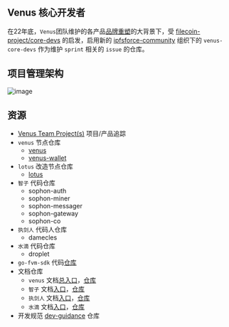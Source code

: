 ## Venus 核心开发者

在22年底，`Venus`团队维护的各产品[品牌重塑](https://github.com/filecoin-project/venus/discussions/5420)的大背景下，受 [filecoin-project/core-devs](https://github.com/filecoin-project/core-devs) 的启发，启用新的 [ipfsforce-community](https://github.com/ipfs-force-community) 组织下的 `venus-core-devs` 作为维护 `sprint` 相关的 `issue` 的仓库。

## 项目管理架构

![image](https://user-images.githubusercontent.com/1591330/227889296-c66e4673-671c-40cb-90a1-b54fb8c93a1a.png)

## 资源

- [Venus Team Project(s)](https://github.com/orgs/ipfs-force-community/projects/9/views/3) 项目/产品追踪
- `venus` 节点仓库
  - [venus](https://github.com/filecoin-project/venus)
  - [venus-wallet](https://github.com/filecoin-project/venus-wallet)
- `lotus` 改造节点仓库
  - [lotus]()
- `智子` 代码仓库
  - sophon-auth
  - sophon-miner
  - sophon-messager
  - sophon-gateway
  - sophon-co
- `执剑人` 代码人仓库
  - damecles
- `水滴` 代码仓库
  - droplet
- `go-fvm-sdk` 代码[仓库](https://github.com/ipfs-force-community/go-fvm-sdk)
- 文档仓库
  - `venus` 文档[总入口](https://venus.filecoin.io/)，[仓库](https://github.com/filecoin-project/venus-docs)
  - `智子` 文档[入口](https://sophon.venus-fil.io/)，[仓库](https://github.com/ipfs-force-community/sophon-docs)
  - `执剑人` 文档[入口](https://damocles.venus-fil.io/)，[仓库](https://github.com/ipfs-force-community/damocles-docs)
  - `水滴` 文档[入口](https://droplet.venus-fil.io/)，[仓库](https://github.com/ipfs-force-community/droplet-docs)
- 开发规范 [dev-guidance](https://github.com/ipfs-force-community/dev-guidances) 仓库
